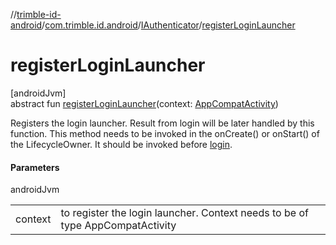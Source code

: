//[trimble-id-android](../../../index.md)/[com.trimble.id.android](../index.md)/[IAuthenticator](index.md)/[registerLoginLauncher](register-login-launcher.md)

# registerLoginLauncher

[androidJvm]\
abstract fun [registerLoginLauncher](register-login-launcher.md)(context: [AppCompatActivity](https://developer.android.com/reference/kotlin/androidx/appcompat/app/AppCompatActivity.html))

Registers the login launcher. Result from login will be later handled by this function. This method needs to be invoked in the onCreate() or onStart() of the LifecycleOwner. It should be invoked before [login](login.md).

#### Parameters

androidJvm

| | |
|---|---|
| context | to register the login launcher. Context needs to be of type AppCompatActivity |
